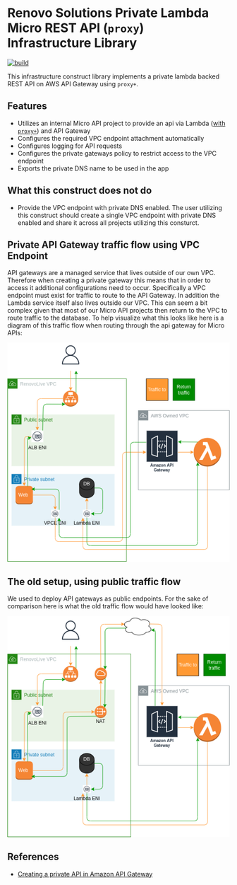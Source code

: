 # Renovo Solutions Private Lambda Micro REST API (`proxy`) Infrastructure Library

[![build](https://github.com/RenovoSolutions/cdk-library-renovo-microapi/actions/workflows/build.yml/badge.svg)](https://github.com/RenovoSolutions/cdk-library-renovo-microapi/workflows/build.yml)

This infrastructure construct library implements a private lambda backed REST API on AWS API Gateway using `proxy+`.

## Features

- Utilizes an internal Micro API project to provide an api via Lambda ([with `proxy+`](https://docs.aws.amazon.com/apigateway/latest/developerguide/api-gateway-set-up-simple-proxy.html)) and API Gateway
- Configures the required VPC endpoint attachment automatically
- Configures logging for API requests
- Configures the private gateways policy to restrict access to the VPC endpoint
- Exports the private DNS name to be used in the app

## What this construct does not do

- Provide the VPC endpoint with private DNS enabled. The user utilizing this construct should create a single VPC endpoint with private DNS enabled and share it across all projects utilizing this consturct.

## Private API Gateway traffic flow using VPC Endpoint

API gateways are a managed service that lives outside of our own VPC. Therefore when creating a private gateway this means that in order to access it additional configurations need to occur. Specifically a VPC endpoint must exist for traffic to route to the API Gateway. In addition the Lambda service itself also lives outside our VPC. This can seem a bit complex given that most of our Micro API projects then return to the VPC to route traffic to the database. To help visualize what this looks like here is a diagram of this traffic flow when routing through the api gateway for Micro APIs:

![private api traffic flow](docs/private_api_traffic.png)

## The old setup, using public traffic flow

We used to deploy API gateways as public endpoints. For the sake of comparison here is what the old traffic flow would have looked like:

![public api traffic flow](docs/public_api_traffic.png)

## References

- [Creating a private API in Amazon API Gateway](https://docs.aws.amazon.com/apigateway/latest/developerguide/apigateway-private-apis.html)
